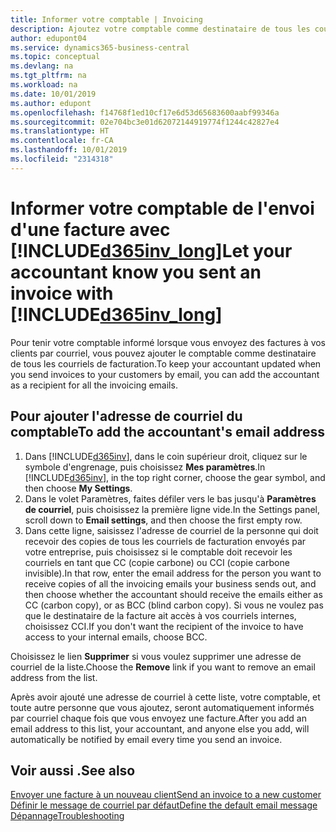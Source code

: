 ```yaml
---
title: Informer votre comptable | Invoicing
description: Ajoutez votre comptable comme destinataire de tous les courriels de facturation afin qu'il soit informé de ce qui se passe.
author: edupont04
ms.service: dynamics365-business-central
ms.topic: conceptual
ms.devlang: na
ms.tgt_pltfrm: na
ms.workload: na
ms.date: 10/01/2019
ms.author: edupont
ms.openlocfilehash: f14768f1ed10cf17e6d53d65683600aabf99346a
ms.sourcegitcommit: 02e704bc3e01d62072144919774f1244c42827e4
ms.translationtype: HT
ms.contentlocale: fr-CA
ms.lasthandoff: 10/01/2019
ms.locfileid: "2314318"
---
```

# <a name="let-your-accountant-know-you-sent-an-invoice-with-included365inv_longincludesd365inv_longmd"></a><span data-ttu-id="c0c36-103">Informer votre comptable de l'envoi d'une facture avec [!INCLUDE[d365inv_long](includes/d365inv_long.md)]</span><span class="sxs-lookup"><span data-stu-id="c0c36-103">Let your accountant know you sent an invoice with [!INCLUDE[d365inv_long](includes/d365inv_long.md)]</span></span>

<span data-ttu-id="c0c36-104">Pour tenir votre comptable informé lorsque vous envoyez des factures à vos clients par courriel, vous pouvez ajouter le comptable comme destinataire de tous les courriels de facturation.</span><span class="sxs-lookup"><span data-stu-id="c0c36-104">To keep your accountant updated when you send invoices to your customers by email, you can add the accountant as a recipient for all the invoicing emails.</span></span>  

## <a name="to-add-the-accountants-email-address"></a><span data-ttu-id="c0c36-105">Pour ajouter l'adresse de courriel du comptable</span><span class="sxs-lookup"><span data-stu-id="c0c36-105">To add the accountant's email address</span></span>

1. <span data-ttu-id="c0c36-106">Dans [!INCLUDE[d365inv](includes/d365inv.md)], dans le coin supérieur droit, cliquez sur le symbole d'engrenage, puis choisissez **Mes paramètres**.</span><span class="sxs-lookup"><span data-stu-id="c0c36-106">In [!INCLUDE[d365inv](includes/d365inv.md)], in the top right corner, choose the gear symbol, and then choose **My Settings**.</span></span>  
2. <span data-ttu-id="c0c36-107">Dans le volet Paramètres, faites défiler vers le bas jusqu'à **Paramètres de courriel**, puis choisissez la première ligne vide.</span><span class="sxs-lookup"><span data-stu-id="c0c36-107">In the Settings panel, scroll down to **Email settings**, and then choose the first empty row.</span></span>  
3. <span data-ttu-id="c0c36-108">Dans cette ligne, saisissez l'adresse de courriel de la personne qui doit recevoir des copies de tous les courriels de facturation envoyés par votre entreprise, puis choisissez si le comptable doit recevoir les courriels en tant que CC (copie carbone) ou CCI (copie carbone invisible).</span><span class="sxs-lookup"><span data-stu-id="c0c36-108">In that row, enter the email address for the person you want to receive copies of all the invoicing emails your business sends out, and then choose whether the accountant should receive the emails either as CC (carbon copy), or as BCC (blind carbon copy).</span></span> <span data-ttu-id="c0c36-109">Si vous ne voulez pas que le destinataire de la facture ait accès à vos courriels internes, choisissez CCI.</span><span class="sxs-lookup"><span data-stu-id="c0c36-109">If you don't want the recipient of the invoice to have access to your internal emails, choose BCC.</span></span>

<span data-ttu-id="c0c36-110">Choisissez le lien **Supprimer** si vous voulez supprimer une adresse de courriel de la liste.</span><span class="sxs-lookup"><span data-stu-id="c0c36-110">Choose the **Remove** link if you want to remove an email address from the list.</span></span>

<span data-ttu-id="c0c36-111">Après avoir ajouté une adresse de courriel à cette liste, votre comptable, et toute autre personne que vous ajoutez, seront automatiquement informés par courriel chaque fois que vous envoyez une facture.</span><span class="sxs-lookup"><span data-stu-id="c0c36-111">After you add an email address to this list, your accountant, and anyone else you add, will automatically be notified by email every time you send an invoice.</span></span>

## <a name="see-also"></a><span data-ttu-id="c0c36-112">Voir aussi .</span><span class="sxs-lookup"><span data-stu-id="c0c36-112">See also</span></span>
[<span data-ttu-id="c0c36-113">Envoyer une facture à un nouveau client</span><span class="sxs-lookup"><span data-stu-id="c0c36-113">Send an invoice to a new customer</span></span>](send-invoice.md)  
[<span data-ttu-id="c0c36-114">Définir le message de courriel par défaut</span><span class="sxs-lookup"><span data-stu-id="c0c36-114">Define the default email message</span></span>](customize-email.md)  
[<span data-ttu-id="c0c36-115">Dépannage</span><span class="sxs-lookup"><span data-stu-id="c0c36-115">Troubleshooting</span></span>](about-troubleshooting.md)  
